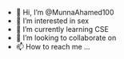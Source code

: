 - 👋 Hi, I’m @MunnaAhamed100
- 👀 I’m interested in sex
- 🌱 I’m currently learning CSE
- 💞️ I’m looking to collaborate on 
- 📫 How to reach me ...

<!---
MunnaAhamed100/MunnaAhamed100 is a ✨ special ✨ repository because its `README.md` (this file) appears on your GitHub profile.
You can click the Preview link to take a look at your changes.
--->
